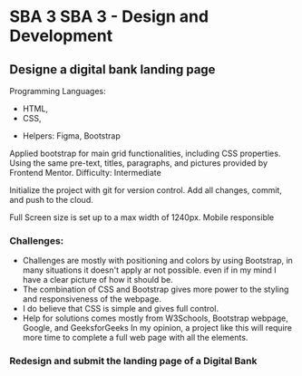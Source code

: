 # SBA 3 SBA 3 - Design and Development
## Designe a digital bank landing page

Programming Languages: 
* HTML, 
* CSS, 
- Helpers: Figma, Bootstrap 

Applied bootstrap for main grid functionalities, including CSS properties.
Using the same pre-text, titles, paragraphs, and pictures provided by Frontend Mentor.
Difficulty: Intermediate

Initialize the project with git for version control. 
Add all changes, commit, and push to the cloud.

Full Screen size is set up to a max width of 1240px.
Mobile responsible

### Challenges:
- Challenges are mostly with positioning and colors by using Bootstrap, in many situations it doesn't apply ar not possible.
even if in my mind I have a clear picture of how it should be. 
- The combination of CSS and Bootstrap gives more power to the styling and responsiveness of the webpage.
- I do believe that CSS is simple and gives full control.
- Help for solutions comes mostly from W3Schools, Bootstrap webpage, Google, and GeeksforGeeks
In my opinion, a project like this will require more time to complete a full web page with all the elements.

### Redesign and submit the landing page of a Digital Bank


